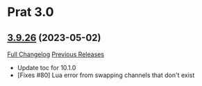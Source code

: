 # Prat 3.0

## [3.9.26](https://github.com/Legacy-of-Sylvanaar/prat-3-0/tree/3.9.26) (2023-05-02)
[Full Changelog](https://github.com/Legacy-of-Sylvanaar/prat-3-0/compare/3.9.25...3.9.26) [Previous Releases](https://github.com/Legacy-of-Sylvanaar/prat-3-0/releases)

- Update toc for 10.1.0  
- [Fixes #80] Lua error from swapping channels that don't exist  
